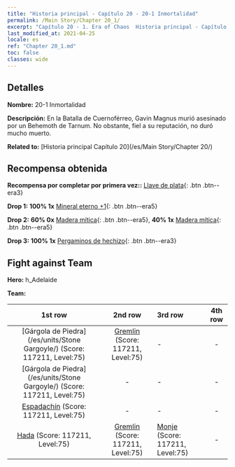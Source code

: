 ```yaml
---
title: "Historia principal - Capítulo 20 - 20-1 Inmortalidad"
permalink: /Main Story/Chapter 20_1/
excerpt: "Capítulo 20 - 1. Era of Chaos  Historia principal - Capítulo 20_1. 20-1 Inmortalidad"
last_modified_at: 2021-04-25
locale: es
ref: "Chapter 20_1.md"
toc: false
classes: wide
---
```


## Detalles

 **Nombre:** 20-1 Inmortalidad

 **Descripción:** En la Batalla de Cuernoférreo, Gavin Magnus murió asesinado por un Behemoth de Tarnum. No obstante, fiel a su reputación, no duró mucho muerto.

 **Related to:** [Historia principal Capítulo 20](/es/Main Story/Chapter 20/)

## Recompensa obtenida

 **Recompensa por completar por primera vez::** [Llave de plata](/ItemsES/con_693/){: .btn .btn--era3}

 **Drop 1:** **100% 1x** [Mineral eterno +1](/ItemsES/mat_68/){: .btn .btn--era5}

 **Drop 2:** **60% 0x** [Madera mítica](/ItemsES/mat_62/){: .btn .btn--era5}, **40% 1x** [Madera mítica](/ItemsES/mat_62/){: .btn .btn--era5}

 **Drop 3:** **100% 1x** [Pergaminos de hechizo](/ItemsES/con_694/){: .btn .btn--era3}


## Fight against Team
 **Hero:** h_Adelaide

 **Team:**


  | 1st row | 2nd row | 3rd row | 4th row |
  |:----:|:----:|:----|:----:|
  | [Gárgola de Piedra](/es/units/Stone Gargoyle/) (Score: 117211, Level:75)  | [Gremlin](/es/units/Gremlin/) (Score: 117211, Level:75)  | - | - |
  | [Gárgola de Piedra](/es/units/Stone Gargoyle/) (Score: 117211, Level:75)  | - | - | - |
  | [Espadachín](/es/units/Swordsman/) (Score: 117211, Level:75)  | - | - | - |
  | [Hada](/es/units/Sprite/) (Score: 117211, Level:75)  | [Gremlin](/es/units/Gremlin/) (Score: 117211, Level:75)  | [Monje](/es/units/Monk/) (Score: 117211, Level:75)  | - |


